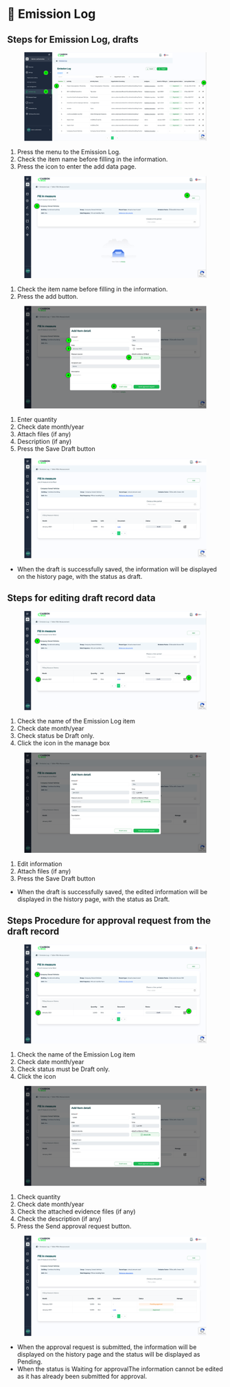 # 📝 Emission Log

## Steps for Emission Log, drafts

<figure><img src="../.gitbook/assets/image (6) (1).png" alt=""><figcaption></figcaption></figure>

1. Press the menu to the Emission Log.
2. ﻿﻿﻿Check the item name before filling in the information.
3. Press the icon to enter the add data page.



<figure><img src="../.gitbook/assets/image (1) (1) (1) (1) (1) (1) (1) (1) (1).png" alt=""><figcaption></figcaption></figure>

1. Check the item name before filling in the information.
2. Press the add button.



<figure><img src="../.gitbook/assets/image (2) (1) (1) (1) (1) (1) (1).png" alt=""><figcaption></figcaption></figure>

1. Enter quantity
2. ﻿﻿﻿Check date month/year
3. ﻿﻿﻿Attach files (if any)
4. ﻿﻿﻿Description (if any)
5. ﻿﻿﻿Press the Save Draft button



<figure><img src="../.gitbook/assets/image (3) (1) (1) (1).png" alt=""><figcaption></figcaption></figure>

* When the draft is successfully saved, the information will be displayed on the history page, with the status as draft.



## Steps for editing draft record data

<figure><img src="../.gitbook/assets/image (4) (1) (1).png" alt=""><figcaption></figcaption></figure>

1. Check the name of the Emission Log item
2. Check date month/year&#x20;
3. Check status be Draft only.&#x20;
4. Click the icon in the manage box



<figure><img src="../.gitbook/assets/image (5) (1) (1).png" alt=""><figcaption></figcaption></figure>

1. Edit information
2. ﻿﻿﻿Attach files (if any)
3. ﻿﻿﻿Press the Save Draft button

* When the draft is successfully saved, the edited information will be displayed in the history page, with the status as Draft.

## Steps Procedure for approval request from the draft record

<figure><img src="../.gitbook/assets/image (6) (1) (1).png" alt=""><figcaption></figcaption></figure>

1. Check the name of the Emission Log item
2. ﻿﻿﻿Check date month/year
3. ﻿﻿﻿Check status must be Draft only.
4. ﻿﻿﻿Click the icon



<figure><img src="../.gitbook/assets/image (7) (1).png" alt=""><figcaption></figcaption></figure>

1. Check quantity
2. ﻿﻿﻿Check date month/year
3. ﻿﻿﻿Check the attached evidence files (if any)
4. ﻿﻿﻿Check the description (if any)
5. ﻿﻿﻿Press the Send approval request button.



<figure><img src="../.gitbook/assets/image (8) (1).png" alt=""><figcaption></figcaption></figure>

* When the approval request is submitted, the information will be displayed on the history page and the status will be displayed as Pending.
* When the status is Waiting for approvalThe information cannot be edited as it has already been submitted for approval.
